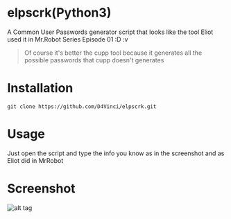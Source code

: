 # elpscrk(Python3)
A Common User Passwords generator script that looks like the tool Eliot used it in Mr.Robot Series Episode 01 :D :v

>Of course it's better the cupp tool because it generates all the possible passwords that cupp doesn't generates

# Installation

```
git clone https://github.com/D4Vinci/elpscrk.git
```

# Usage
Just open the script and type the info you know as in the screenshot and as Eliot did in MrRobot

# Screenshot
![alt tag](https://github.com/D4Vinci/elpscrk/blob/master/b26c11b0-506e-11e6-8b77-689c15ea4d2c.jpg)

